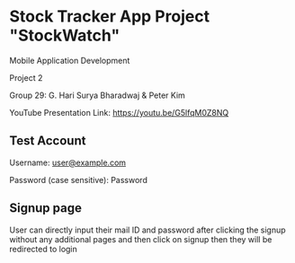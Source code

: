# Stock Tracker App Project "StockWatch"


Mobile Application Development

Project 2

Group 29: G. Hari Surya Bharadwaj & Peter Kim

YouTube Presentation Link: https://youtu.be/G5lfqM0Z8NQ


## Test Account


Username: user@example.com

Password (case sensitive): Password

## Signup page 

User can directly input their mail ID and password after clicking the signup without any additional pages and then click on signup then they will be redirected to login
